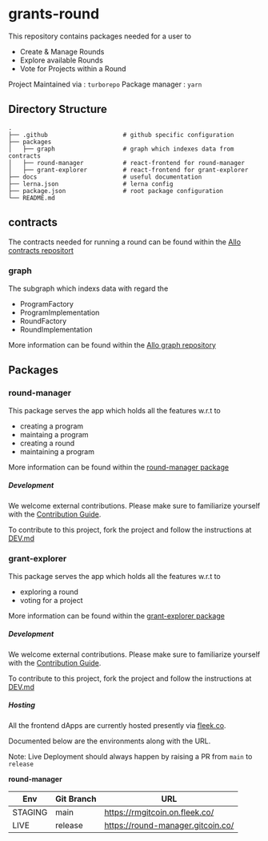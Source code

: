 # grants-round

This repository contains packages needed for a user to
- Create & Manage Rounds
- Explore available Rounds
- Vote for Projects within a Round

Project Maintained via  : `turborepo`
Package manager         : `yarn`

## Directory Structure

```
.
├── .github                     # github specific configuration
├── packages
│   ├── graph                   # graph which indexes data from contracts
│   ├── round-manager           # react-frontend for round-manager
│   ├── grant-explorer          # react-frontend for grant-explorer
├── docs                        # useful documentation
├── lerna.json                  # lerna config
├── package.json                # root package configuration
└── README.md
```


## contracts

The contracts needed for running a round can be found within the [Allo contracts repositort](https://github.com/Allo-Protocol/contracts)

### graph

The subgraph which indexs data with regard the
- ProgramFactory
- ProgramImplementation
- RoundFactory
- RoundImplementation

More information can be found within the [Allo graph repository](https://github.com/Allo-Protocol/graph)

## Packages

### round-manager

This package serves the app which holds all the features w.r.t to

- creating a program
- maintaing a program
- creating a round
- maintaining a program

More information can be found within the [round-manager package](packages/round-manager)

##### Development

We welcome external contributions. Please make sure to familiarize yourself with the [Contribution Guide](CONTRIBUTING.md).

To contribute to this project, fork the project and follow the instructions at [DEV.md](packages/round-manager/docs/DEV.md)

### grant-explorer

This package serves the app which holds all the features w.r.t to

- exploring a round
- voting for a project


More information can be found within the [grant-explorer package](packages/grant-explorer)

##### Development

We welcome external contributions. Please make sure to familiarize yourself with the [Contribution Guide](CONTRIBUTING.md).

To contribute to this project, fork the project and follow the instructions at [DEV.md](packages/grant-explorer/docs/DEV.md)

##### Hosting

All the frontend dApps are currently hosted presently via [fleek.co](https://fleek.co/).

Documented below are the environments along with the URL.

Note: Live Deployment should always happen by raising a PR from `main` to `release`

**round-manager**

| Env     | Git Branch | URL                               |
|---------|------------|-----------------------------------|
| STAGING | main       | https://rmgitcoin.on.fleek.co/    |
| LIVE    | release    | https://round-manager.gitcoin.co/ |
